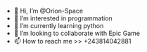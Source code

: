 - 👋 Hi, I’m @Orion-Space
- 👀 I’m interested in programmation
- 🌱 I’m currently learning python
- 💞️ I’m looking to collaborate with Epic Game
- 📫 How to reach me >> +243814042881

<!---
Orion-Space/Orion-Space is a ✨ special ✨ repository because its `README.md` (this file) appears on your GitHub profile.
You can click the Preview link to take a look at your changes.
--->
